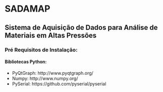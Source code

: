 # <h1> SADAMAP </h1>
<h2> Sistema de Aquisição de Dados para Análise de Materiais em Altas Pressões </h2>

<h3> Pré Requisitos de Instalação: </h3> 

<h4>  </h4>
<h4> Bibliotecas Python: </h4>
<ul> 
	<li>  PyQtGraph: http://www.pyqtgraph.org/ </li>
	<li>  Numpy: http://www.numpy.org/ </li>
	<li>  PySerial: https://github.com/pyserial/pyserial </li>
</ul>

